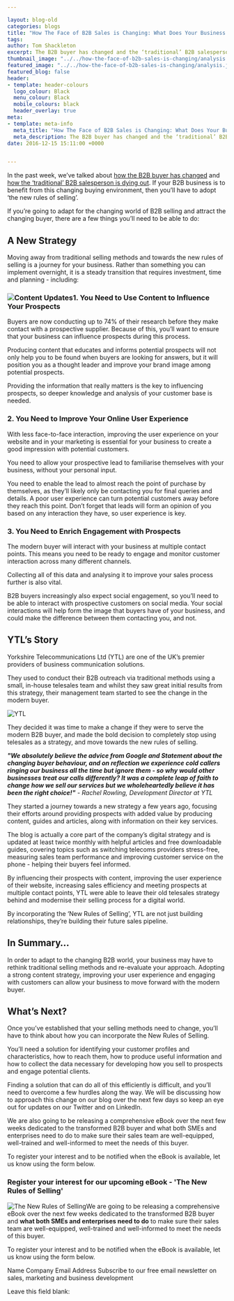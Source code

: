 ```yaml
--- 

layout: blog-old
categories: blogs
title: "How The Face of B2B Sales is Changing: What Does Your Business Need to Do?"
tags:
author: Tom Shackleton
excerpt: The B2B buyer has changed and the ‘traditional’ B2B salesperson is dying out. If your B2B business is to benefit from this changing buying environment, then you’ll have to adopt ‘the new rules of selling’.
thumbnail_image: "../../how-the-face-of-b2b-sales-is-changing/analysis.jpg"
featured_image: "../../how-the-face-of-b2b-sales-is-changing/analysis.jpg"
featured_blog: false
header:
- template: header-colours
  logo_colour: Black
  menu_colour: Black
  mobile_colours: black
  header_overlay: true
meta:
- template: meta-info
  meta_title: "How The Face of B2B Sales is Changing: What Does Your Business Need to Do?"
  meta_description: The B2B buyer has changed and the ‘traditional’ B2B salesperson is dying out. If your B2B business is to benefit from this changing buying environment, then you’ll have to adopt ‘the new rules of selling’.
date: 2016-12-15 15:11:00 +0000


--- 
```

In the past week, we’ve talked about [how the B2B buyer has changed](https://www.statementagency.com/blog/2016/12/how-the-face-of-b2b-sales-is-changing-the-modern-buyer) and [how the ‘traditional’ B2B salesperson is dying out](https://www.statementagency.com/blog/2016/12/is-david-brent-dead). If your B2B business is to benefit from this changing buying environment, then you’ll have to adopt ‘the new rules of selling’.

If you’re going to adapt for the changing world of B2B selling and attract the changing buyer, there are a few things you’ll need to be able to do:  
  
  

A New Strategy
--------------

Moving away from traditional selling methods and towards the new rules of selling is a journey for your business. Rather than something you can implement overnight, it is a steady transition that requires investment, time and planning - including:  
  
  

### ![Content Updates](../../how-the-face-of-b2b-sales-is-changing/content-updates.jpg)1\. You Need to Use Content to Influence Your Prospects

Buyers are now conducting up to 74% of their research before they make contact with a prospective supplier. Because of this, you’ll want to ensure that your business can influence prospects during this process.

Producing content that educates and informs potential prospects will not only help you to be found when buyers are looking for answers, but it will position you as a thought leader and improve your brand image among potential prospects.

Providing the information that really matters is the key to influencing prospects, so deeper knowledge and analysis of your customer base is needed.  
  
  

### 2\. You Need to Improve Your Online User Experience

With less face-to-face interaction, improving the user experience on your website and in your marketing is essential for your business to create a good impression with potential customers.

You need to allow your prospective lead to familiarise themselves with your business, without your personal input.

You need to enable the lead to almost reach the point of purchase by themselves, as they’ll likely only be contacting you for final queries and details. A poor user experience can turn potential customers away before they reach this point. Don’t forget that leads will form an opinion of you based on any interaction they have, so user experience is key.  
  
  

### 3\. You Need to Enrich Engagement with Prospects

The modern buyer will interact with your business at multiple contact points. This means you need to be ready to engage and monitor customer interaction across many different channels.

Collecting all of this data and analysing it to improve your sales process further is also vital.

B2B buyers increasingly also expect social engagement, so you’ll need to be able to interact with prospective customers on social media. Your social interactions will help form the image that buyers have of your business, and could make the difference between them contacting you, and not.  
  
  

YTL’s Story
-----------

Yorkshire Telecommunications Ltd (YTL) are one of the UK’s premier providers of business communication solutions.

They used to conduct their B2B outreach via traditional methods using a small, in-house telesales team and whilst they saw great initial results from this strategy, their management team started to see the change in the modern buyer.  
  
  

![YTL](../../how-the-face-of-b2b-sales-is-changing/ytl.png)  
  

They decided it was time to make a change if they were to serve the modern B2B buyer, and made the bold decision to completely stop using telesales as a strategy, and move towards the new rules of selling.

_**"We absolutely believe the advice from Google and Statement about the changing buyer behaviour, and on reflection we experience cold callers ringing our business all the time but ignore them - so why would other businesses treat our calls differently? It was a complete leap of faith to change how we sell our services but we wholeheartedly believe it has been the right choice!"** - Rachel Rowling, Development Director at YTL_

They started a journey towards a new strategy a few years ago, focusing their efforts around providing prospects with added value by producing content, guides and articles, along with information on their key services.

The blog is actually a core part of the company’s digital strategy and is updated at least twice monthly with helpful articles and free downloadable guides, covering topics such as switching telecoms providers stress-free, measuring sales team performance and improving customer service on the phone - helping their buyers feel informed.

By influencing their prospects with content, improving the user experience of their website, increasing sales efficiency and meeting prospects at multiple contact points, YTL were able to leave their old telesales strategy behind and modernise their selling process for a digital world.

By incorporating the ‘New Rules of Selling’, YTL are not just building relationships, they’re building their future sales pipeline.  
  
  

In Summary…
-----------

In order to adapt to the changing B2B world, your business may have to rethink traditional selling methods and re-evaluate your approach. Adopting a strong content strategy, improving your user experience and engaging with customers can allow your business to move forward with the modern buyer.  
  
  

What’s Next?
------------

Once you’ve established that your selling methods need to change, you’ll have to think about how you can incorporate the New Rules of Selling.

You’ll need a solution for identifying your customer profiles and characteristics, how to reach them, how to produce useful information and how to collect the data necessary for developing how you sell to prospects and engage potential clients.

Finding a solution that can do all of this efficiently is difficult, and you’ll need to overcome a few hurdles along the way. We will be discussing how to approach this change on our blog over the next few days so keep an eye out for updates on our Twitter and on LinkedIn.

We are also going to be releasing a comprehensive eBook over the next few weeks dedicated to the transformed B2B buyer and what both SMEs and enterprises need to do to make sure their sales team are well-equipped, well-trained and well-informed to meet the needs of this buyer.

To register your interest and to be notified when the eBook is available, let us know using the form below.  
  
  

### Register your interest for our upcoming eBook - 'The New Rules of Selling'

![The New Rules of Selling](../../how-the-face-of-b2b-sales-is-changing/cover.png)We are going to be releasing a comprehensive eBook over the next few weeks dedicated to the transformed B2B buyer and **what both SMEs and enterprises need to do** to make sure their sales team are well-equipped, well-trained and well-informed to meet the needs of this buyer.

To register your interest and to be notified when the eBook is available, let us know using the form below.

Name Company Email Address Subscribe to our free email newsletter on sales, marketing and business development

Leave this field blank: